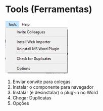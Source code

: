 # Tools \(Ferramentas\)

![](../../../.gitbook/assets/image%20%2811%29.png)

1. Enviar convite para colegas
2. Instalar o componente para navegador
3. Instalar \(e desinstalar\) o plug-in no Word
4. Chegar Duplicatas
5. Opções

